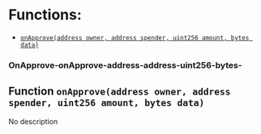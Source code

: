 # Functions:

- [`onApprove(address owner, address spender, uint256 amount, bytes data)`](#OnApprove-onApprove-address-address-uint256-bytes-)

### OnApprove-onApprove-address-address-uint256-bytes-

## Function `onApprove(address owner, address spender, uint256 amount, bytes data)`

No description
